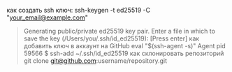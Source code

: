 как создать ssh ключ:
ssh-keygen -t ed25519 -C "your_email@example.com"
> Generating public/private ed25519 key pair.
> Enter a file in which to save the key (/Users/you/.ssh/id_ed25519): [Press enter]
как добавить ключ в аккаунт на GitHub
eval "$(ssh-agent -s)"
> Agent pid 59566
$ ssh-add ~/.ssh/id_ed25519
как склонировать репозиторий
git clone git@github.com:username/repository.git